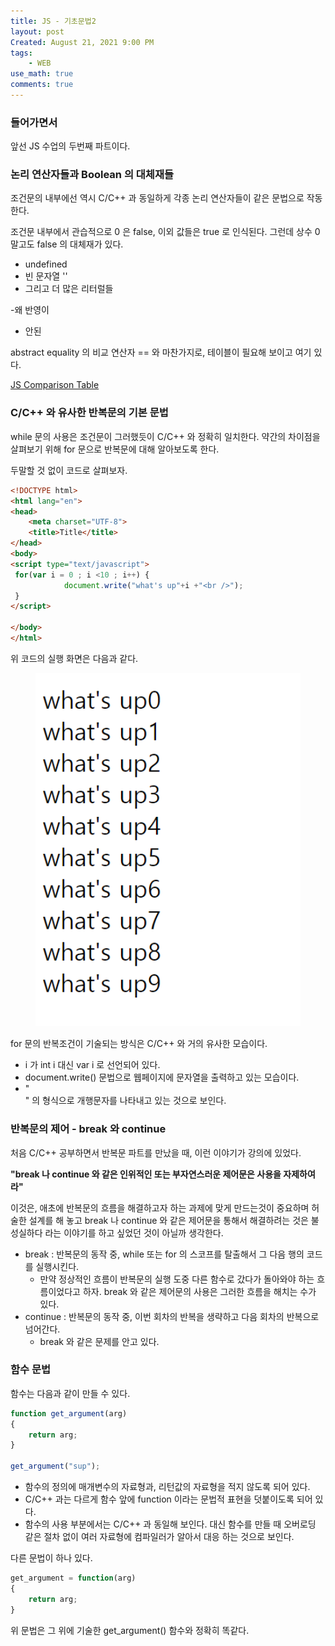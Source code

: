 ```yaml
---
title: JS - 기초문법2
layout: post
Created: August 21, 2021 9:00 PM
tags:
    - WEB
use_math: true
comments: true
---
```


### 들어가면서

앞선 JS 수업의 두번째 파트이다.

### 논리 연산자들과 Boolean 의 대체재들

조건문의 내부에선 역시 C/C++ 과 동일하게 각종 논리 연산자들이 같은 문법으로 작동한다.

조건문 내부에서 관습적으로 0 은 false, 이외 값들은 true 로 인식된다. 그런데 상수 0 말고도 false 의 대체재가 있다.

- undefined
- 빈 문자열 ''
- 그리고 더 많은 리터럴들




-왜 반영이
- 안된  

abstract equality 의 비교 연산자 == 와 마찬가지로, 테이블이 필요해 보이고 여기 있다.

[JS Comparison Table](https://dorey.github.io/JavaScript-Equality-Table/)

### C/C++ 와 유사한 반복문의 기본 문법

while 문의 사용은 조건문이 그러했듯이 C/C++ 와 정확히 일치한다. 약간의 차이점을 살펴보기 위해 for 문으로 반복문에 대해 알아보도록 한다.

두말할 것 없이 코드로 살펴보자.

```html
<!DOCTYPE html>
<html lang="en">
<head>
    <meta charset="UTF-8">
    <title>Title</title>
</head>
<body>
<script type="text/javascript">
 for(var i = 0 ; i <10 ; i++) {
	        document.write("what's up"+i +"<br />");
 }
</script>

</body>
</html>

```

위 코드의 실행 화면은 다음과 같다.

<div class="center">
  <figure>
    <a href="/images/2021/js2/for.png"><img src="/images/2021/js2/for.png" width="600"></a>
  </figure>
</div>

for 문의 반복조건이 기술되는 방식은 C/C++ 와 거의 유사한 모습이다.

- i 가 int i 대신 var i 로 선언되어 있다.
- document.write() 문법으로 웹페이지에 문자열을 출력하고 있는 모습이다.
- "<br />" 의 형식으로 개행문자를 나타내고 있는 것으로 보인다.



### 반복문의 제어 - break 와 continue

처음 C/C++ 공부하면서 반복문 파트를 만났을 때, 이런 이야기가 강의에 있었다.

**"break 나 continue 와 같은 인위적인 또는 부자연스러운 제어문은 사용을 자제하여라"**

이것은, 애초에 반복문의 흐름을 해결하고자 하는 과제에 맞게 만드는것이 중요하며 허술한 설계를 해 놓고 break 나 continue 와 같은 제어문을 통해서 해결하려는 것은 불성실하다 라는 이야기를 하고 싶었던 것이 아닐까 생각한다.

- break : 반복문의 동작 중, while 또는 for 의 스코프를 탈출해서 그 다음 행의 코드를 실행시킨다.
    - 만약 정상적인 흐름이 반복문의 실행 도중 다른 함수로 갔다가 돌아와야 하는 흐름이었다고 하자. break 와 같은 제어문의 사용은 그러한 흐름을 해치는 수가 있다.
- continue : 반복문의 동작 중, 이번 회차의 반복을 생략하고 다음 회차의 반복으로 넘어간다.
    - break 와 같은 문제를 안고 있다.

### 함수 문법

함수는 다음과 같이 만들 수 있다.

```jsx
function get_argument(arg)
{
	return arg;
}

get_argument("sup");
```

- 함수의 정의에 매개변수의 자료형과, 리턴값의 자료형을 적지 않도록 되어 있다.
- C/C++ 과는 다르게 함수 앞에 function 이라는 문법적 표현을 덧붙이도록 되어 있다.
- 함수의 사용 부분에서는 C/C++ 과 동일해 보인다. 대신 함수를 만들 때 오버로딩 같은 절차 없이 여러 자료형에 컴파일러가 알아서 대응 하는 것으로 보인다.

다른 문법이 하나 있다.

```jsx
get_argument = function(arg)
{
	return arg;
}
```

위 문법은 그 위에 기술한 get_argument() 함수와 정확히 똑같다.
